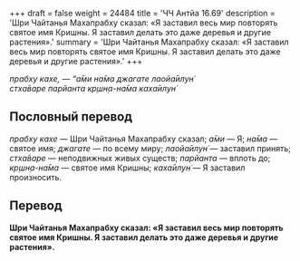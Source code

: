 +++
draft = false
weight = 24484
title = 'ЧЧ Антйа 16.69'
description = 'Шри Чайтанья Махапрабху сказал: «Я заставил весь мир повторять святое имя Кришны. Я заставил делать это даже деревья и другие растения».'
summary = 'Шри Чайтанья Махапрабху сказал: «Я заставил весь мир повторять святое имя Кришны. Я заставил делать это даже деревья и другие растения».'
+++

_прабху кахе, — “а̄ми на̄ма джагате лаойа̄илун̇  
стха̄варе парйанта кр̣шн̣а-на̄ма каха̄илун̇_

## Пословный перевод

_прабху_ _кахе_ — Шри Чайтанья Махапрабху сказал; _а̄ми_ — Я; _на̄ма_ — святое имя; _джагате_ — по всему миру; _лаойа̄илун̇_ — заставил принять; _стха̄варе_ — неподвижных живых существ; _парйанта_ — вплоть до; _кр̣шн̣а_\-_на̄ма_ — святое имя Кришны; _каха̄илун̇_ — Я заставил произносить.

## Перевод

**Шри Чайтанья Махапрабху сказал: «Я заставил весь мир повторять святое имя Кришны. Я заставил делать это даже деревья и другие растения».**
